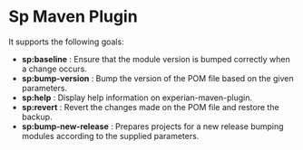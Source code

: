 # Sp Maven Plugin

It supports the following goals:

* **sp:baseline** : Ensure that the module version is bumped correctly when a change occurs.
* **sp:bump-version** : Bump the version of the POM file based on the given parameters.
* **sp:help** :  Display help information on experian-maven-plugin.
* **sp:revert** : Revert the changes made on the POM file and restore the backup.
* **sp:bump-new-release** : Prepares projects for a new release bumping modules according to the supplied parameters.
